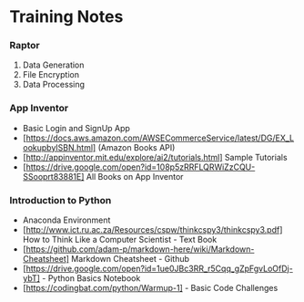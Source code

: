 # Training Notes

### Raptor 
1.  Data Generation
2.  File Encryption
3.  Data Processing

### App Inventor
* Basic Login and SignUp App
* [https://docs.aws.amazon.com/AWSECommerceService/latest/DG/EX_LookupbyISBN.html] (Amazon Books API)
* [http://appinventor.mit.edu/explore/ai2/tutorials.html] Sample Tutorials
* [https://drive.google.com/open?id=108p5zRRFLQRWiZzCQU-SSooprt83881E] All Books on App Inventor



### Introduction to Python
* Anaconda Environment
* [http://www.ict.ru.ac.za/Resources/cspw/thinkcspy3/thinkcspy3.pdf] How to Think Like a Computer Scientist - Text Book
* [https://github.com/adam-p/markdown-here/wiki/Markdown-Cheatsheet] Markdown Cheatsheet - Github
* [https://drive.google.com/open?id=1ue0JBc3RR_r5Cqq_gZpFgvLoOfDj-ybT] - Python Basics Notebook
* [https://codingbat.com/python/Warmup-1] - Basic Code Challenges

